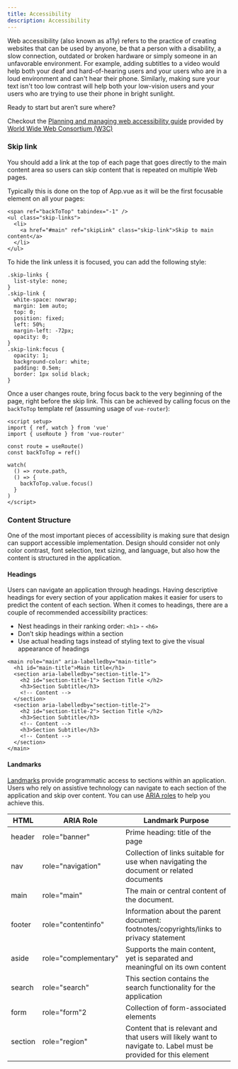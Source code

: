 ```yaml
---
title: Accessibility
description: Accessibility
---
```


Web accessibility (also known as a11y) refers to the practice of creating websites that can be used by anyone, be that a person with a disability, a slow connection, outdated or broken hardware or simply someone in an unfavorable environment. For example, adding subtitles to a video would help both your deaf and hard-of-hearing users and your users who are in a loud environment and can't hear their phone. Similarly, making sure your text isn't too low contrast will help both your low-vision users and your users who are trying to use their phone in bright sunlight.

Ready to start but aren’t sure where?

Checkout the [Planning and managing web accessibility guide](https://www.w3.org/WAI/planning-and-managing/) provided by [World Wide Web Consortium (W3C)](https://www.w3.org/)

### Skip link​
You should add a link at the top of each page that goes directly to the main content area so users can skip content that is repeated on multiple Web pages.

Typically this is done on the top of App.vue as it will be the first focusable element on all your pages:

```
<span ref="backToTop" tabindex="-1" />
<ul class="skip-links">
  <li>
    <a href="#main" ref="skipLink" class="skip-link">Skip to main content</a>
  </li>
</ul>
```
To hide the link unless it is focused, you can add the following style:

```
.skip-links {
  list-style: none;
}
.skip-link {
  white-space: nowrap;
  margin: 1em auto;
  top: 0;
  position: fixed;
  left: 50%;
  margin-left: -72px;
  opacity: 0;
}
.skip-link:focus {
  opacity: 1;
  background-color: white;
  padding: 0.5em;
  border: 1px solid black;
}
```
Once a user changes route, bring focus back to the very beginning of the page, right before the skip link. This can be achieved by calling focus on the `backToTop` template ref (assuming usage of `vue-router`):

```
<script setup>
import { ref, watch } from 'vue'
import { useRoute } from 'vue-router'

const route = useRoute()
const backToTop = ref()

watch(
  () => route.path,
  () => {
    backToTop.value.focus()
  }
)
</script>
```

### Content Structure​
One of the most important pieces of accessibility is making sure that design can support accessible implementation. Design should consider not only color contrast, font selection, text sizing, and language, but also how the content is structured in the application.

#### Headings​
Users can navigate an application through headings. Having descriptive headings for every section of your application makes it easier for users to predict the content of each section. When it comes to headings, there are a couple of recommended accessibility practices:

- Nest headings in their ranking order: `<h1>` - `<h6>`
- Don’t skip headings within a section
- Use actual heading tags instead of styling text to give the visual appearance of headings

```
<main role="main" aria-labelledby="main-title">
  <h1 id="main-title">Main title</h1>
  <section aria-labelledby="section-title-1">
    <h2 id="section-title-1"> Section Title </h2>
    <h3>Section Subtitle</h3>
    <!-- Content -->
  </section>
  <section aria-labelledby="section-title-2">
    <h2 id="section-title-2"> Section Title </h2>
    <h3>Section Subtitle</h3>
    <!-- Content -->
    <h3>Section Subtitle</h3>
    <!-- Content -->
  </section>
</main>
```

#### Landmarks​
[Landmarks](https://developer.mozilla.org/en-US/docs/Web/Accessibility/ARIA/Reference/Roles/landmark_role) provide programmatic access to sections within an application. Users who rely on assistive technology can navigate to each section of the application and skip over content. You can use [ARIA roles](https://developer.mozilla.org/en-US/docs/Web/Accessibility/ARIA/Reference/Roles) to help you achieve this.

| HTML | ARIA Role | Landmark Purpose |
|----------|----------|----------|
| header | role="banner" | Prime heading: title of the page |
| nav | role="navigation" | Collection of links suitable for use when navigating the document or related documents |
| main | role="main" | The main or central content of the document. |
| footer | role="contentinfo" | Information about the parent document: footnotes/copyrights/links to privacy statement |
| aside | role="complementary" | Supports the main content, yet is separated and meaningful on its own content|
| search | role="search" | This section contains the search functionality for the application |
| form | role="form"2 | Collection of form-associated elements |
| section | role="region" | Content that is relevant and that users will likely want to navigate to. Label must be provided for this element |
